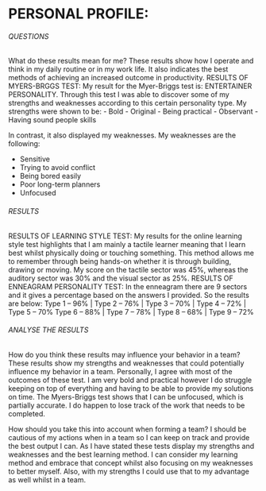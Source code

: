 
<html>
<head>


</head>
<body>

<h1><b>PERSONAL PROFILE: </b></h1>

<p>


<h6> QUESTIONS </h6>
What do these results mean for me?
These results show how I operate and think in my daily routine or in my work life. It also indicates the best methods of achieving an increased outcome in productivity. 
RESULTS OF MYERS-BRGGS TEST: 
My result for the Myer-Briggs test is: ENTERTAINER PERSONALITY.
Through this test I was able to discover some of my strengths and weaknesses according to this certain personality type. My strengths were shown to be:
- Bold
- Original
- Being practical 
- Observant
- Having sound people skills

In contrast, it also displayed my weaknesses. My weaknesses are the following:
- Sensitive
- Trying to avoid conflict
- Being bored easily 
- Poor long-term planners
- Unfocused

<h6> RESULTS </h6>
RESULTS OF LEARNING STYLE TEST:
My results for the online learning style test highlights that I am mainly a tactile learner meaning that I learn best whilst physically doing or touching something. This method allows me to remember through being hands-on whether it is through building, drawing or moving. My score on the tactile sector was 45%, whereas the auditory sector was 30% and the visual sector as 25%.
RESULTS OF ENNEAGRAM PERSONALITY TEST:
 In the enneagram there are 9 sectors and it gives a percentage based on the answers I provided. So the results are below:
Type 1 – 96% | Type 2 – 76% | Type 3 – 70% | Type 4 – 72% | Type 5 – 70%
Type 6 – 88% | Type 7 – 78% | Type 8 – 68% | Type 9 – 72%

<h6> ANALYSE THE RESULTS </h6>
How do you think these results may influence your behavior in a team?
These results show my strengths and weaknesses that could potentially influence my behavior in a team. Personally, I agree with most of the outcomes of these test. I am very bold and practical however I do struggle keeping on top of everything and having to be able to provide my solutions on time. The Myers-Briggs test shows that I can be unfocused, which is partially accurate. I do happen to lose track of the work that needs to be completed.

How should you take this into account when forming a team?
I should be cautious of my actions when in a team so I can keep on track and provide the best output I can. As I have stated these tests display my strengths and weaknesses and the best learning method. I can consider my learning method and embrace that concept whilst also focusing on my weaknesses to better myself. Also, with my strengths I could use that to my advantage as well whilst in a team.



</p>

</body>
</html>
